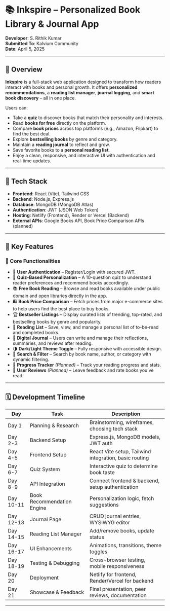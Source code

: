 # 📚 Inkspire – Personalized Book Library & Journal App

**Developer**: S. Rithik Kumar  
**Submitted To**: Kalvium Community  
**Date**: April 5, 2025

---

## 🌟 Overview

**Inkspire** is a full-stack web application designed to transform how readers interact with books and personal growth. It offers **personalized recommendations**, a **reading list manager**, **journal logging**, and **smart book discovery** – all in one place.

Users can:
- Take a **quiz** to discover books that match their personality and interests.
- Read **books for free** directly on the platform.
- Compare **book prices** across top platforms (e.g., Amazon, Flipkart) to find the best deal.
- Explore **bestselling books** by genre and category.
- Maintain a **reading journal** to reflect and grow.
- Save favorite books to a **personal reading list**.
- Enjoy a clean, responsive, and interactive UI with authentication and real-time updates.

---

## 🔧 Tech Stack

- **Frontend**: React (Vite), Tailwind CSS  
- **Backend**: Node.js, Express.js  
- **Database**: MongoDB (MongoDB Atlas)  
- **Authentication**: JWT (JSON Web Token)  
- **Hosting**: Netlify (Frontend), Render or Vercel (Backend)  
- **External APIs**: Google Books API, Book Price Comparison APIs (planned)

---

## 🧠 Key Features

### 📌 Core Functionalities
- 🔐 **User Authentication** – Register/Login with secured JWT.
- 🧠 **Quiz-Based Personalization** – A 10-question quiz to understand reader preferences and recommend books accordingly.
- 📚 **Free Book Reading** – Browse and read books available under public domain and open libraries directly in the app.
- 🛍️ **Book Price Comparison** – Fetch prices from major e-commerce sites to help users find the best place to buy books.
- 🏆 **Bestseller Listings** – Display curated lists of trending, top-rated, and bestselling books by genre and popularity.
- 📖 **Reading List** – Save, view, and manage a personal list of to-be-read and completed books.
- 📝 **Digital Journal** – Users can write and manage their reflections, summaries, and reviews after reading.
- 🌗 **Dark/Light Theme Toggle** – Fully responsive with accessible design.
- 🔎 **Search & Filter** – Search by book name, author, or category with dynamic filtering.
- 🎯 **Progress Tracker** *(Planned)* – Track your reading progress and stats.
- 💬 **User Reviews** *(Planned)* – Leave feedback and rate books you’ve read.

---

## 🗓️ Development Timeline

| Day      | Task                             | Description                                                                 |
|----------|----------------------------------|-----------------------------------------------------------------------------|
| Day 1    | Planning & Research              | Brainstorming, wireframes, choosing tech stack                             |
| Day 2-3  | Backend Setup                    | Express.js, MongoDB models, JWT auth                                        |
| Day 4-5  | Frontend Setup                   | React Vite setup, Tailwind integration, basic routing                      |
| Day 6-7  | Quiz System                      | Interactive quiz to determine book taste                                   |
| Day 8-9  | API Integration                  | Connect frontend & backend, setup authentication                          |
| Day 10-11| Book Recommendation Engine       | Personalization logic, fetch suggestions                                  |
| Day 12-13| Journal Page                     | CRUD journal entries, WYSIWYG editor                                        |
| Day 14-15| Reading List Manager             | Add/remove books, update status                                            |
| Day 16-17| UI Enhancements                  | Animations, transitions, theme toggles                                     |
| Day 18-19| Testing & Debugging              | Cross-browser testing, mobile responsiveness                               |
| Day 20   | Deployment                       | Netlify for frontend, Render/Vercel for backend                            |
| Day 21   | Showcase & Feedback              | Final presentation, peer reviews, documentation                            |

---